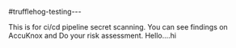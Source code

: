 #trufflehog-testing---

This is for ci/cd pipeline secret scanning. You can see findings on AccuKnox and Do your risk assessment. Hello....hi 
